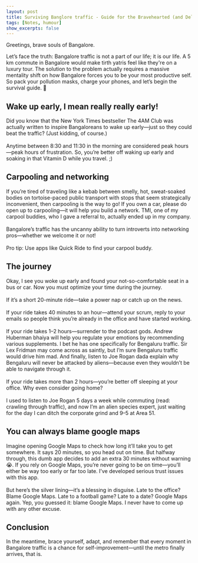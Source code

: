 ```yaml
---
layout: post
title: Surviving Banglore traffic - Guide for the Bravehearted (and Delusional)
tags: [Notes, humour]
show_excerpts: false
---
```


Greetings, brave souls of Bangalore.

Let’s face the truth: Bangalore traffic is not a part of our life; it is our life. A 5 km commute in Bangalore would make tirth yatris feel like they're on a luxury tour. The solution to the problem actually requires a massive mentality shift on how Bangalore forces you to be your most productive self. So pack your pollution masks, charge your phones, and let’s begin the survival guide. 💪

## Wake up early, I mean really really early!
Did you know that the New York Times bestseller The 4AM Club was actually written to inspire Bangaloreans to wake up early—just so they could beat the traffic? (Just kidding, of course.)
<br><br>
Anytime between 8:30 and 11:30 in the morning are considered peak hours—peak hours of frustration. So, you’re better off waking up early and soaking in that Vitamin D while you travel. ;)

## Carpooling and networking
If you’re tired of traveling like a kebab between smelly, hot, sweat-soaked bodies on tortoise-paced public transport with stops that seem strategically inconvenient, then carpooling is the way to go! If you own a car, please do open up to carpooling—it will help you build a network. TMI, one of my carpool buddies, who I gave a referral to, actually ended up in my company.
<br><br>
Bangalore’s traffic has the uncanny ability to turn introverts into networking pros—whether we welcome it or not!
<br><br>
Pro tip: Use apps like Quick Ride to find your carpool buddy.

## The journey
Okay, I see you woke up early and found your not-so-comfortable seat in a bus or car. Now you must optimize your time during the journey.
<br><br>
If it’s a short 20-minute ride—take a power nap or catch up on the news.
<br><br>
If your ride takes 40 minutes to an hour—attend your scrum, reply to your emails so people think you’re already in the office and have started working.
<br><br>
If your ride takes 1–2 hours—surrender to the podcast gods. Andrew Huberman bhaiya will help you regulate your emotions by recommending various supplements. I bet he has one specifically for Bengaluru traffic. Sir Lex Fridman may come across as saintly, but I’m sure Bengaluru traffic would drive him mad. And finally, listen to Joe Rogan dada explain why Bengaluru will never be attacked by aliens—because even they wouldn’t be able to navigate through it.
<br><br>
If your ride takes more than 2 hours—you’re better off sleeping at your office. Why even consider going home?
<br><br>
I used to listen to Joe Rogan 5 days a week while commuting (read: crawling through traffic), and now I’m an alien species expert, just waiting for the day I can ditch the corporate grind and 9–5 at Area 51.

## You can always blame google maps
Imagine opening Google Maps to check how long it’ll take you to get somewhere. It says 20 minutes, so you head out on time. But halfway through, this dumb app decides to add an extra 30 minutes without warning 😭. If you rely on Google Maps, you’re never going to be on time—you’ll either be way too early or far too late. I’ve developed serious trust issues with this app.
<br><br>
But here’s the silver lining—it’s a blessing in disguise. Late to the office? Blame Google Maps. Late to a football game? Late to a date? Google Maps again. Yep, you guessed it: blame Google Maps. I never have to come up with any other excuse.

## Conclusion
In the meantime, brace yourself, adapt, and remember that every moment in Bangalore traffic is a chance for self-improvement—until the metro finally arrives, that is.
